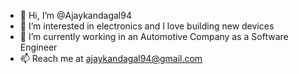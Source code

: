 - 👋 Hi, I’m @Ajaykandagal94
- 👀 I’m interested in electronics and I love building new devices
- 🌱 I’m currently working in an Automotive Company as a Software Engineer
- 📫 Reach me at ajaykandagal94@gmail.com

<!---
Ajaykandagal94/Ajaykandagal94 is a ✨ special ✨ repository because its `README.md` (this file) appears on your GitHub profile.
You can click the Preview link to take a look at your changes.
--->

